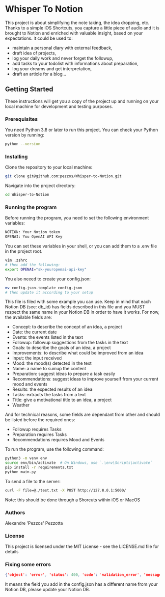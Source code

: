 # Whisper To Notion

This project is about simplifying the note taking, the idea dropping, etc.
Thanks to a simple iOS Shortcuts, you capture a little piece of audio and it is brought to Notion and enriched with valuable insight, based on your expectations.
It could be used to:
- maintain a personal diary with external feedback, 
- draft idea of projects, 
- log your daily work and never forget the followup, 
- add tasks to your todolist with informations about preparation, 
- log your dreams and get interpretation, 
- draft an article for a blog...

## Getting Started

These instructions will get you a copy of the project up and running on your local machine for development and testing purposes.

### Prerequisites

You need Python 3.8 or later to run this project. You can check your Python version by running:

```bash
python --version
```

### Installing

Clone the repository to your local machine:
```bash
git clone git@github.com:pezzos/Whisper-to-Notion.git   
```
Navigate into the project directory:
```bash
cd Whisper-to-Notion
```

### Running the program

Before running the program, you need to set the following environment variables:
```bash
NOTION: Your Notion token
OPENAI: You OpenAI API Key
```
You can set these variables in your shell, or you can add them to a .env file in the project root.
```bash
vim .zshrc
# then add the following:
export OPENAI="sk-youropenai-api-key"
```

You also neeed to create your config.json:
```bash
mv config.json.template config.json
# then update it according to your setup
```
This file is filed with some example you can use.
Keep in mind that each Notion DB (see: db_id) has fields described in this file and you MUST respect the same name in your Notion DB in order to have it works.
For now, the available fields are:
- Concept: to describe the concept of an idea, a project
- Date: the current date
- Events: the events listed in the text
- Followup: followup suggestions from the tasks in the text
- Goals: to describe the goals of an idea, a project
- Improvements: to describe what could be improved from an idea
- Input: the input received
- Mood: the mood(s) detected in the text
- Name: a name to sumup the content
- Preparation: suggest ideas to prepare a task easily
- Recommendations: suggest ideas to improve yourself from your current mood and events
- Results: the expected results of an idea
- Tasks: extracts the tasks from a text
- Title: give a motivational title to an idea, a project
- Weather

And for technical reasons, some fields are dependant from other and should be listed before the required ones:
- Followup requires Tasks
- Preparation requires Tasks
- Recommendations requires Mood and Events

To run the program, use the following command:
```bash
python3 -m venv env
source env/bin/activate  # On Windows, use `.\env\Scripts\activate`
pip install -r requirements.txt
python main.py
```

To send a file to the server:
```bash
curl -F file=@./test.txt -X POST http://127.0.0.1:5000/
```
Note: this should be done through a Shorcuts within iOS or MacOS

### Authors

Alexandre 'Pezzos' Pezzotta 

### License

This project is licensed under the MIT License - see the LICENSE.md file for details

### Fixing some errors
```json
{'object': 'error', 'status': 400, 'code': 'validation_error', 'message': 'Recommendations is not a property that exists.', 'request_id': 'some-caracters'}
```
It means the field you add in the config.json has a different name from your Notion DB, please update your Notion DB.